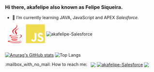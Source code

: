 ### Hi there, akafelipe also known as Felipe Siqueira.

- 🌱 I’m currently learning JAVA, JavaScript and APEX <i>Salesforce.</i>
  
<div style="display: inline_block">
  <img align="center" alt="akafelipe-Java" height="64" width="64" src="https://raw.githubusercontent.com/devicons/devicon/master/icons/java/java-plain.svg">
  <img align="center" alt="akfelipe-JS" height="64" width="64" src="https://raw.githubusercontent.com/devicons/devicon/master/icons/javascript/javascript-plain.svg">
  <img align="center" alt="akafelipe-Salesforce" src="https://c1.sfdcstatic.com/content/dam/sfdc-docs/www/logos/logo-salesforce.svg">
</div>

##

[![Anurag's GitHub stats](https://github-readme-stats.vercel.app/api?username=akafelipe)](https://github.com/akafelipe/github-readme-stats&show_icons=true&theme=radical)
![Top Langs](https://github-readme-stats.vercel.app/api/top-langs/?username=akafelipe&layout=compact&show_icons=true&theme=radical)


<div> 
  <p>:mailbox_with_no_mail: How to reach me:&nbsp;&nbsp;                       
  <a href="mailto:sqr.felipe@gmail.com"><img align="center" src="https://img.shields.io/badge/GMAIL-red"></a>
  <a href="https://www.salesforce.com/trailblazer/akafelipe" target="_blank"><img align="center" alt="akafelipe-Salesforce" src="https://img.shields.io/badge/TRAILHEAD-blue"></a> 
  <a href="https://www.linkedin.com/in/felipesiqueirasilva" target="_blank"><img align="center" src="https://img.shields.io/badge/LINKEDIN-darkblue"></a>
  </p>  
</div>

